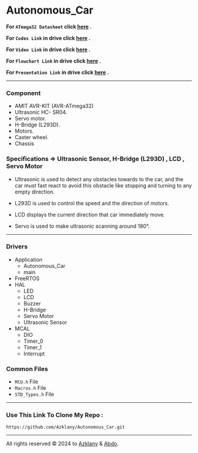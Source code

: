 # Autonomous_Car
**For `ATmega32 Datasheet` click [here](https://pdf1.alldatasheet.com/datasheet-pdf/view/77378/ATMEL/ATMEGA32.html) .**

**For `Codes Link` in drive click [here](https://drive.google.com/drive/folders/1PElyw5Zpfie02ob1f3pAfgriC47IlpKx?usp=drive_link) .**

**For `Video Link` in drive click [here](https://drive.google.com/drive/folders/1-vLx3IUDkNg6pl5HG_9tUQvENXiMQRz7?usp=drive_link) .**

**For `Flowchart Link` in drive click [here](https://drive.google.com/drive/folders/1U4BolqM3Jz0ZnRfUG5wgjLnv8ZgnyCEQ?usp=drive_link) .**

**For `Presentation Link` in drive click [here](https://drive.google.com/drive/folders/1uketXhHRR3yFxU1SDVmkjIVjkAYgDeCm?usp=sharing) .**

<hr>

### Component
- AMIT AVR-KIT (AVR-ATmega32)
- Ultrasonic HC- SR04.
- Servo motor.
- H-Bridge (L293D).
- Motors.
- Caster wheel.
- Chassis

### Specifications => Ultrasonic Sensor, H-Bridge (L293D) , LCD , Servo Motor 
- Ultrasonic is used to detect any obstacles towards to the car, and
the car must fast react to avoid this obstacle like stopping and
turning to any empty direction.

- L293D is used to control the speed and the direction of motors.

- LCD displays the current direction that car immediately move.

- Servo is used to make ultrasonic scanning around 180°.


 <hr>

### Drivers
- Application
  - Autonomous_Car
  - main
- FreeRTOS 
- HAL
  - LED
  - LCD
  - Buzzer
  - H-Bridge
  - Servo Motor
  - Ultrasonic Sensor
- MCAL
  - DIO
  - Timer_0
  - Timer_1
  - Interrupt

### Common Files
- `MCU.h` File
- `Macros.h` File
- `STD_Types.h` File

<hr>

### Use This Link To Clone My Repo :
   ```
  https://github.com/Azklany/Autonomous_Car.git
  ```
<hr>

All rights reserved © 2024 to [Azklany](https://github.com/Azklany) & [Abdo](https://github.com/AbdulrahmanElanani).
